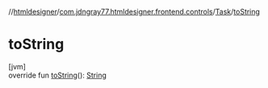 //[htmldesigner](../../../index.md)/[com.jdngray77.htmldesigner.frontend.controls](../index.md)/[Task](index.md)/[toString](to-string.md)

# toString

[jvm]\
override fun [toString](to-string.md)(): [String](https://kotlinlang.org/api/latest/jvm/stdlib/kotlin/-string/index.html)
